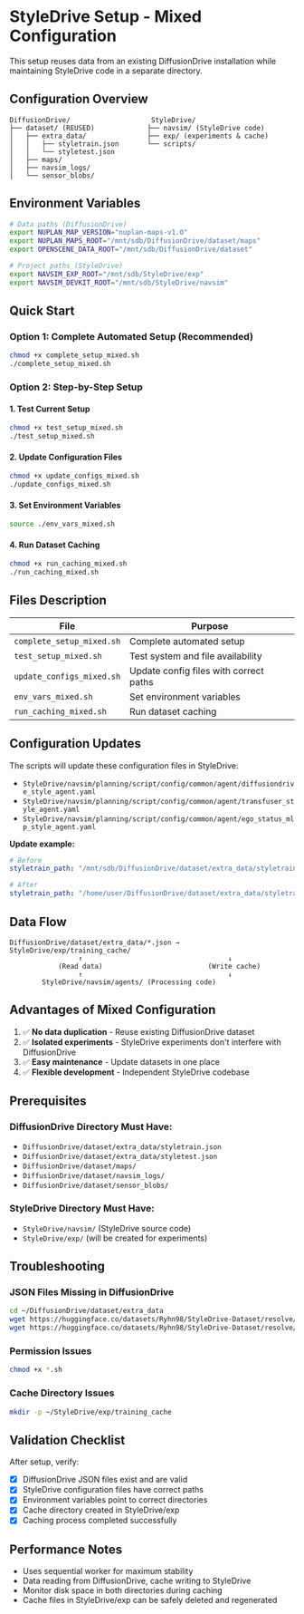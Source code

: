 # StyleDrive Setup - Mixed Configuration

This setup reuses data from an existing DiffusionDrive installation while maintaining StyleDrive code in a separate directory.

## Configuration Overview

```
DiffusionDrive/                    StyleDrive/
├── dataset/ (REUSED)             ├── navsim/ (StyleDrive code)
│   ├── extra_data/               ├── exp/ (experiments & cache)
│   │   ├── styletrain.json       └── scripts/
│   │   └── styletest.json        
│   ├── maps/                     
│   ├── navsim_logs/              
│   └── sensor_blobs/             
```

## Environment Variables

```bash
# Data paths (DiffusionDrive)
export NUPLAN_MAP_VERSION="nuplan-maps-v1.0"
export NUPLAN_MAPS_ROOT="/mnt/sdb/DiffusionDrive/dataset/maps"
export OPENSCENE_DATA_ROOT="/mnt/sdb/DiffusionDrive/dataset"

# Project paths (StyleDrive)
export NAVSIM_EXP_ROOT="/mnt/sdb/StyleDrive/exp"
export NAVSIM_DEVKIT_ROOT="/mnt/sdb/StyleDrive/navsim"
```

## Quick Start

### Option 1: Complete Automated Setup (Recommended)
```bash
chmod +x complete_setup_mixed.sh
./complete_setup_mixed.sh
```

### Option 2: Step-by-Step Setup

#### 1. Test Current Setup
```bash
chmod +x test_setup_mixed.sh
./test_setup_mixed.sh
```

#### 2. Update Configuration Files
```bash
chmod +x update_configs_mixed.sh
./update_configs_mixed.sh
```

#### 3. Set Environment Variables
```bash
source ./env_vars_mixed.sh
```

#### 4. Run Dataset Caching
```bash
chmod +x run_caching_mixed.sh
./run_caching_mixed.sh
```

## Files Description

| File | Purpose |
|------|---------|
| `complete_setup_mixed.sh` | Complete automated setup |
| `test_setup_mixed.sh` | Test system and file availability |
| `update_configs_mixed.sh` | Update config files with correct paths |
| `env_vars_mixed.sh` | Set environment variables |
| `run_caching_mixed.sh` | Run dataset caching |

## Configuration Updates

The scripts will update these configuration files in StyleDrive:
- `StyleDrive/navsim/planning/script/config/common/agent/diffusiondrive_style_agent.yaml`
- `StyleDrive/navsim/planning/script/config/common/agent/transfuser_style_agent.yaml`  
- `StyleDrive/navsim/planning/script/config/common/agent/ego_status_mlp_style_agent.yaml`

**Update example:**
```yaml
# Before
styletrain_path: "/mnt/sdb/DiffusionDrive/dataset/extra_data/styletrain.json"

# After  
styletrain_path: "/home/user/DiffusionDrive/dataset/extra_data/styletrain.json"
```

## Data Flow

```
DiffusionDrive/dataset/extra_data/*.json → StyleDrive/exp/training_cache/
                 ↑                                    ↓
            (Read data)                          (Write cache)
                 ↑                                    ↓
        StyleDrive/navsim/agents/ (Processing code)
```

## Advantages of Mixed Configuration

1. ✅ **No data duplication** - Reuse existing DiffusionDrive dataset
2. ✅ **Isolated experiments** - StyleDrive experiments don't interfere with DiffusionDrive
3. ✅ **Easy maintenance** - Update datasets in one place
4. ✅ **Flexible development** - Independent StyleDrive codebase

## Prerequisites

### DiffusionDrive Directory Must Have:
- `DiffusionDrive/dataset/extra_data/styletrain.json`
- `DiffusionDrive/dataset/extra_data/styletest.json`
- `DiffusionDrive/dataset/maps/`
- `DiffusionDrive/dataset/navsim_logs/`
- `DiffusionDrive/dataset/sensor_blobs/`

### StyleDrive Directory Must Have:
- `StyleDrive/navsim/` (StyleDrive source code)
- `StyleDrive/exp/` (will be created for experiments)

## Troubleshooting

### JSON Files Missing in DiffusionDrive
```bash
cd ~/DiffusionDrive/dataset/extra_data
wget https://huggingface.co/datasets/Ryhn98/StyleDrive-Dataset/resolve/main/styletrain.json
wget https://huggingface.co/datasets/Ryhn98/StyleDrive-Dataset/resolve/main/styletest.json
```

### Permission Issues
```bash
chmod +x *.sh
```

### Cache Directory Issues
```bash
mkdir -p ~/StyleDrive/exp/training_cache
```

## Validation Checklist

After setup, verify:
- [x] DiffusionDrive JSON files exist and are valid
- [x] StyleDrive configuration files have correct paths  
- [x] Environment variables point to correct directories
- [x] Cache directory created in StyleDrive/exp
- [x] Caching process completed successfully

## Performance Notes

- Uses sequential worker for maximum stability
- Data reading from DiffusionDrive, cache writing to StyleDrive
- Monitor disk space in both directories during caching
- Cache files in StyleDrive/exp can be safely deleted and regenerated 